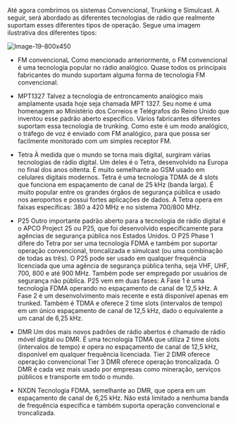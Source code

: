 Até agora combrimos os sistemas Convencional, Trunking e Simulcast. A seguir, será abordado as diferentes tecnologias de rádio que realmente suportam esses diferentes tipos de operação. Segue uma imagem ilustrativa dos diferentes tipos:

![Image-19-800x450](https://user-images.githubusercontent.com/95552879/180051968-ce64e0ce-62ff-406d-b737-fb4c4cccb546.png)

  - FM convencionaL
    Como mencionado anteriormente, o FM convencional é uma tecnologia popular no rádio analógico. Quase todos os principais fabricantes do mundo suportam alguma forma de tecnologia FM convencional.

  - MPT1327
  Talvez a tecnologia de entroncamento analógico mais amplamente usada hoje seja chamada MPT 1327. Seu nome é uma homenagem ao Ministério dos Correios e Telégrafos do Reino Unido que inventou esse padrão aberto específico. Vários fabricantes diferentes suportam essa tecnologia de trunking. Como este é um modo analógico, o tráfego de voz é enviado com FM analógico, para que possa ser facilmente monitorado com um simples receptor FM.
  
  - Tetra
  À medida que o mundo se torna mais digital, surgiram várias tecnologias de rádio digital. Um deles é o Tetra, desenvolvido na Europa no final dos anos oitenta. É muito semelhante ao GSM usado em celulares digitais modernos.
  Tetra é uma tecnologia TDMA de 4 slots que funciona em espaçamento de canal de 25 kHz (banda larga). É muito popular entre os grandes órgãos de segurança pública e usado nos aeroportos e possui fortes aplicações de dados.
  A Tetra opera em faixas específicas: 380 a 420 MHz e no sistema 700/800 MHz.

  - P25
  Outro importante padrão aberto para a tecnologia de rádio digital é o APCO Project 25 ou P25, que foi desenvolvido especificamente para agências de segurança pública nos Estados Unidos. O P25 Phase 1 difere do Tetra por ser uma tecnologia FDMA e também por suportar operação convencional, troncalizada e simulcast (ou uma combinação de todas as três).
  O P25 pode ser usado em qualquer frequência licenciada que uma agência de segurança pública tenha, seja VHF, UHF, 700, 800 e até 900 MHz. Também pode ser empregado por usuários de segurança não pública. P25 vem em duas fases:
      A Fase 1 é uma tecnologia FDMA operando no espaçamento de canal de 12,5 kHz.
      A Fase 2 é um desenvolvimento mais recente e está disponível apenas em trunked. Também é TDMA e oferece 2 time slots (intervalos de tempo) em um único espaçamento de canal de 12,5 kHz, dado o equivalente a um canal de 6,25 kHz.

  - DMR
  Um dos mais novos padrões de rádio abertos é chamado de rádio móvel digital ou DMR. É uma tecnologia TDMA que utiliza 2 time slots (intervalos de tempo) e opera no espaçamento de canal de 12,5 kHz, disponível em qualquer frequência licenciada. 
  Tier 2 DMR oferece operação convencional
  Tier 3 DMR oferece operação troncalizada. 
  O DMR é cada vez mais usado por empresas como mineração, serviços públicos e transporte em todo o mundo.
  
  - NXDN
  Tecnologia FDMA, semelhante ao DMR, que opera em um espaçamento de canal de 6,25 kHz. Não está limitado a nenhuma banda de frequência específica e também suporta operação convencional e troncalizada.


